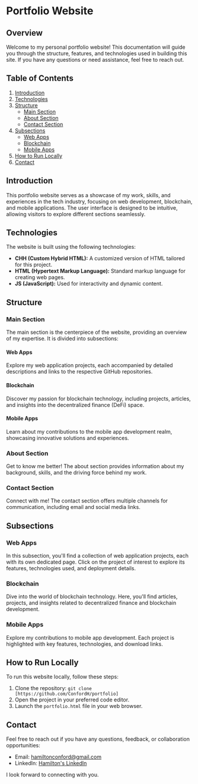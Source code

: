 # Portfolio Website

## Overview

Welcome to my personal portfolio website! This documentation will guide you through the structure, features, and technologies used in building this site. If you have any questions or need assistance, feel free to reach out.

## Table of Contents

1. [Introduction](#introduction)
2. [Technologies](#technologies)
3. [Structure](#structure)
   - [Main Section](#main-section)
   - [About Section](#about-section)
   - [Contact Section](#contact-section)
4. [Subsections](#subsections)
   - [Web Apps](#web-apps)
   - [Blockchain](#blockchain)
   - [Mobile Apps](#mobile-apps)
5. [How to Run Locally](#how-to-run-locally)
6. [Contact](#contact)

## Introduction

This portfolio website serves as a showcase of my work, skills, and experiences in the tech industry, focusing on web development, blockchain, and mobile applications. The user interface is designed to be intuitive, allowing visitors to explore different sections seamlessly.

## Technologies

The website is built using the following technologies:

- **CHH (Custom Hybrid HTML):** A customized version of HTML tailored for this project.
- **HTML (Hypertext Markup Language):** Standard markup language for creating web pages.
- **JS (JavaScript):** Used for interactivity and dynamic content.

## Structure

### Main Section

The main section is the centerpiece of the website, providing an overview of my expertise. It is divided into subsections:

#### Web Apps

Explore my web application projects, each accompanied by detailed descriptions and links to the respective GitHub repositories.

#### Blockchain

Discover my passion for blockchain technology, including projects, articles, and insights into the decentralized finance (DeFi) space.

#### Mobile Apps

Learn about my contributions to the mobile app development realm, showcasing innovative solutions and experiences.

### About Section

Get to know me better! The about section provides information about my background, skills, and the driving force behind my work.

### Contact Section

Connect with me! The contact section offers multiple channels for communication, including email and social media links.

## Subsections

### Web Apps

In this subsection, you'll find a collection of web application projects, each with its own dedicated page. Click on the project of interest to explore its features, technologies used, and deployment details.

### Blockchain

Dive into the world of blockchain technology. Here, you'll find articles, projects, and insights related to decentralized finance and blockchain development.

### Mobile Apps

Explore my contributions to mobile app development. Each project is highlighted with key features, technologies, and download links.

## How to Run Locally

To run this website locally, follow these steps:

1. Clone the repository: `git clone [https://github.com/ConfordH/portfolio]`
2. Open the project in your preferred code editor.
3. Launch the `portfolio.html` file in your web browser.

## Contact

Feel free to reach out if you have any questions, feedback, or collaboration opportunities:

- Email: [hamiltonconford@gmail.com](mailto:hamiltonconford@gmail.com)
- LinkedIn: [Hamilton's LinkedIn](https://https://www.linkedin.com/in/hamilton-conford-42ba87158/)

I look forward to connecting with you.
